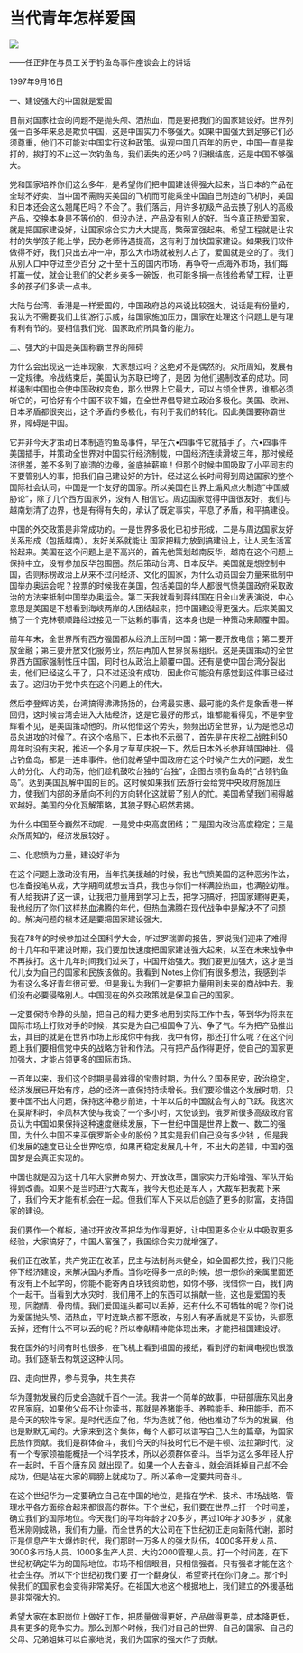 # 当代青年怎样爱国
<img class="pv" src="https://api.visitor.plantree.me/visitor-badge/pv?namespace=plantree.me&key=renzhengfei-speeches/./docs/speeches/1997/09/当代青年怎样爱国.md">


——任正非在与员工关于钓鱼岛事件座谈会上的讲话

1997年9月16日







一、建设强大的中国就是爱国

目前对国家社会的问题不是抛头颅、洒热血，而是要把我们的国家建设好。世界列强一百多年来总是欺负中国，这是中国实力不够强大。如果中国强大到足够它们必须尊重，他们不可能对中国实行这种政策。纵观中国几百年的历史，中国一直是挨打的，挨打的不止这一次钓鱼岛，我们丢失的还少吗？归根结底，还是中国不够强大。

党和国家培养你们这么多年，是希望你们把中国建设得强大起来，当日本的产品在全球不好卖、当中国不需购买美国的飞机而可能乘坐中国自己制造的飞机时，美国和日本还会这么翘尾巴吗？不会了。我们落后，用许多初级产品去换了别人的高级产品，交换本身是不等价的，但没办法，产品没有别人的好。当今真正热爱国家，就是把国家建设好，让国家综合实力大大提高，繁荣富强起来。希望工程就是让农村的失学孩子能上学，民办老师待遇提高，这有利于加快国家建设。如果我们软件做得不好，我们只出去冲一冲，那么大市场就被别人占了，爱国就是空的了。我们从别人口中夺过至少百分 之十至十五的国内市场，再争夺一点海外市场，我们每打赢一仗，就会让我们的父老乡亲多一碗饭，也可能多捐一点钱给希望工程，让更多的孩子们多读一点书。

大陆与台湾、香港是一样爱国的，中国政府总的来说比较强大，说话是有份量的，我认为不需要我们上街游行示威，给国家施加压力，国家在处理这个问题上是有理有利有节的。要相信我们党、国家政府所具备的能力。

二、强大的中国是美国称霸世界的障碍

为什么会出现这一连串现象，大家想过吗？这绝对不是偶然的。众所周知，发展有一定规律。冷战结束后，美国认为苏联已垮了，是因 为他们遏制改革的成功。同样遏制中国也会使中国政权变色，那么世界上它最大，可以占领全世界，谁都必须听它的，可恰好有个中国不软不媚，在全世界倡导建立政治多极化。美国、欧洲、日本矛盾都很突出，这个矛盾的多极化，有利于我们的转化。因此美国要称霸世界，障碍是中国。

它并非今天才策动日本制造钓鱼岛事件，早在六•四事件它就插手了。六•四事件美国插手，并策动全世界对中国实行经济制裁，中国经济连续滑坡三年，那时候经济很差，差不多到了崩溃的边缘，釜底抽薪嘛！但那个时候中国吸取了小平同志的不要管别人的事，把我们自己建设好的方针。经过这么长时间得到周边国家的整个国际社会认同，中国是一个友好的国家。所以美国在世界上煽风点火制造“中国威胁论”，除了几个西方国家外，没有人 相信它。周边国家觉得中国很友好，我们与越南划清了边界，也是有得有失的，承认了既定事实，平息了矛盾，和平搞建设。

中国的外交政策是非常成功的。一是世界多极化已初步形成，二是与周边国家友好关系形成（包括越南）。友好关系就能让 国家把精力放到搞建设上，让人民生活富裕起来。美国在这个问题上是不高兴的，首先他策划越南反华，越南在这个问题上保持中立，没有参加反华包围圈。然后策动台湾、日本反华。美国就是想控制中国，否则标榜政治上从来不过问经济、文化的国家，为什么动员国会力量来抵制中国举办奥运会呢？投票的时候我在美国，包括美国的华人都很气愤美国政府采取政治的方法来抵制中国举办奥运会。第二天我就看到蒋纬国在旧金山发表演说，中心意思是美国是不想看到海峡两岸的人团结起来，把中国建设得更强大。后来美国又搞了一个克林顿顺路经过接见一下达赖的事情，这本身也是一种策动来颠覆中国。

前年年末，全世界所有西方强国都从经济上压制中国：第一要开放电信；第二要开放金融；第三要开放文化服务业，然后再加入世界贸易组织。这是美国策动的全世界西方国家强制性压中国，同时也从政治上颠覆中国。还有是使中国台湾分裂出去，他们已经这么干了，只不过还没有成功，因此你可能没有感觉到这件事已经过去了。这归功于党中央在这个问题上的伟大。

然后李登辉访美，台湾搞得沸沸扬扬的，台湾最实惠、最可能的条件是象香港一样回归，这时候台湾会进入大陆经济，这是它最好的形式，谁都能看得见，不是李登辉看不见，是美国策动他的。所以他借这个势头，频频出访全世界，认为是他总动员总进攻的时候了。在这个格局下，日本也不示弱了，首先是在庆祝二战胜利50周年时没有庆祝，推迟一个多月才草草庆祝一下。然后日本外长参拜靖国神社、侵占钓鱼岛，都是一连串事件。他们就希望中国政府在这个时候产生大的问题，发生大的分化、大的动荡，他们趁机鼓吹台独的“台独”，企图占领钓鱼岛的“占领钓鱼岛”。达到美国瓦解中国的目的。这时候如果我们去游行会给党中央政府施加压力，使我们内部的矛盾向不利的方向转化这就帮了别人的忙。美国希望我们闹得越欢越好。美国的分化瓦解策略，其狼子野心昭然若揭。

为什么中国至今巍然不动呢，一是党中央高度团结；二是国内政治高度稳定；三是众所周知的，经济发展较好 。

三、化悲愤为力量，建设好华为

在这个问题上激动没有用，当年抗美援越的时候，我也气愤美国的这种恶劣作法，也准备投笔从戎，大学期间就想去当兵，我也与你们一样满腔热血，也满腔幼稚。有人给我讲了这一课，让我把力量用到学习上去，把学习搞好，把国家建得更美，我也经历了你们这样热血沸腾的年代，但热血沸腾在现代战争中是解决不了问题的。解决问题的根本还是要把国家建设强大。

我在78年的时候参加过全国科学大会，听过罗瑞卿的报告，罗说我们迎来了难得的十几年和平建设时期，我们要加快速度把国家建设强大起来，以至在未来战争中不再挨打。这十几年时间我们过来了，中国开始强大。我们要更加强大，这才是当代儿女为自己的国家和民族该做的。我看到 Notes上你们有很多想法，我感到华为有这么多好青年很可爱。但是我认为我们一定要把力量用到未来的商战中去。我们没有必要侵略别人。中国现在的外交政策就是保卫自己的国家。

一定要保持冷静的头脑，把自己的精力更多地用到实际工作中去，等到华为将来在国际市场上打败对手的时候，其实是为自己祖国争了光、争了气。华为把产品推出去，其目的就是在世界市场上形成你中有我，我中有你，那还打什么呢？在这个问题上我们要相信党中央的战略方针和作法。只有把产品作得更好，使自己的国家更加强大，才能占领更多的国际市场。

一百年以来，我们这个时期是最难得的宝贵时期，为什么？国泰民安，政治稳定，经济发展已开始有序，总的经济一直保持持续增长。我们要珍惜这个发展时期，只要中国不出大问题，保持这种稳步前进，十年以后的中国就会有大的飞跃。我这次在莫斯科时，李凤林大使与我谈了一个多小时，大使谈到，俄罗斯很多高级政府官员认为中国如果保持这种速度继续发展，下一世纪中国是世界上数一、数二的强国，为什么中国不来买俄罗斯企业的股份？其实是我们自己没有多少钱 ，但是我们发展的速度已让全世界吃惊，如果再稳定发展几十年，不出大的差错，中国的强国梦是会真正实现的。

中国也就是因为这十几年大家拼命努力、开放改革，国家实力开始增强、军队开始得到改善。如果不是当时进行大裁军，我今天也还是军人 ，大裁军把我裁下来了，我们今天才能有机会在一起。但我们军人下来以后创造了更多的财富，支持国家的建设。

我们要作一个样板，通过开放改革把华为作得更好，让中国更多企业从中吸取更多经验，大家搞好了，中国人富强了，我国综合实力就增强了。

我们正在改革，共产党正在改革，民主与法制尚未健全，如全国都失控，我们只能停下经济建设，来解决国内矛盾。当你吃得多一点的时候，想一想你的亲属里面还有没有上不起学的，你能不能寄两百块钱资助他，如你不够，我借你一百，我们两个一起干。当看到大水灾时，我们用不上的东西可以捐献一些，这也是爱国的表现，同胞情、骨肉情。我们爱国连头都可以丢掉，还有什么不可牺牲的呢？你们说为爱国抛头颅、洒热血，平时连缺点都不愿改，与别人有矛盾就是不妥协，头都愿丢掉，还有什么不可以丢的呢？所以奉献精神能体现出来，才能把祖国建设好。

我在国外的时间有时也很多，在飞机上看到祖国的报纸，看到好的新闻电视也很激动。我们逐渐去构筑这这种认同。

四、走向世界，参与竞争，共生共存

华为蓬勃发展的历史会造就千百个一流。我讲一个简单的故事，中研部唐东风出身农民家庭，如果他父母不让你读书，那就是养猪能手、养鸭能手、种田能手，而不是今天的软件专家。是时代适应了他，华为造就了他，他也推动了华为的发展，他也是默默无闻的。大家来到这个集体，每个人都可以谱写自己人生的篇章，为国家民族作贡献。我们是群体奋斗，我们今天的科技时代已不是牛顿、法拉第时代，没有一个专家领袖能概括一个科学技术，所以必须群体奋斗。当华为这么多年轻人拧在一起时，千百个唐东风 就出现了。如果一个人去奋斗，就会消耗掉自己却不会成功，但是站在大家的肩膀上就成功了。所以革命一定要共同奋斗。

在这个世纪华为一定要确立自己在中国的地位，是指在学术、技术、市场战略、管理水平各方面综合起来都很高的群体。下个世纪，我们要在世界上打一个时间差，确立我们的国际地位。今天我们的平均年龄才20多岁，再过10年才30多岁 ，就象苞米刚刚成熟，我们有力量。而全世界的大公司在下世纪初正走向新陈代谢，那时正是信息产生大爆炸时代，我们那时一万多人的强大队伍，4000多开发人员、3000多市场人员、1000多生产人员、大约2000管理人员。打一个时间差，在下世纪初确定华为的国际地位。市场不相信眼泪，只相信强者。只有强者才能在这个社会生存。所以下个世纪初我们要 打一个翻身仗，希望寄托在你们身上。那个时候我们的国家也会变得非常美好。在祖国大地这个根据地上，我们建立的外援基础是非常强大的。

希望大家在本职岗位上做好工作，把质量做得更好，产品做得更美，成本降更低，具有更多的竞争实力。那么到那个时候，我们对自己的世界、自己的国家、自己的父母、兄弟姐妹可以自豪地说，我们为国家的强大作了贡献。
